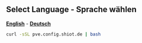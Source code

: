 ## Select Language - Sprache wählen

[<strong>English</strong>](https://https://smarthome-iot.net/en/) - 
[<strong>Deutsch</strong>](https://smarthome-iot.net/)

```bash
curl -sSL pve.config.shiot.de | bash
```
